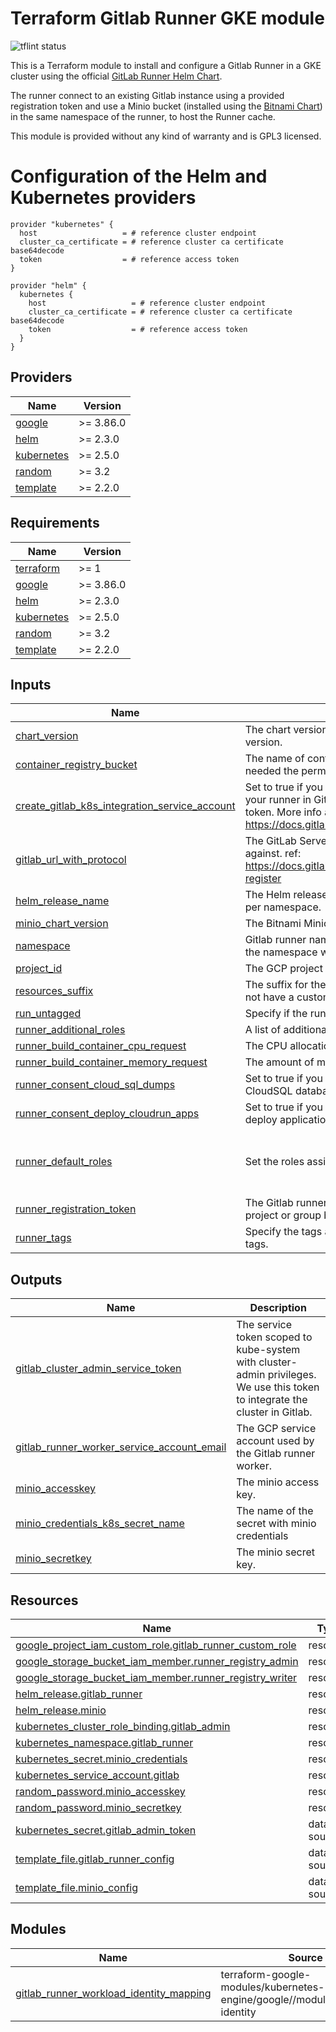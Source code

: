 <!-- BEGIN_TF_DOCS -->
# Terraform Gitlab Runner GKE module

![tflint status](https://github.com/sparkfabrik/terraform-sparkfabrik-gitlab-runner-gke/actions/workflows/tflint.yml/badge.svg?branch=main)

This is a Terraform module to install and configure a Gitlab Runner in a GKE cluster
using the official [GitLab Runner Helm Chart](https://gitlab.com/gitlab-org/charts/gitlab-runner).

The runner connect to an existing Gitlab instance using a provided registration token and 
use a Minio bucket (installed using the [Bitnami Chart](https://github.com/bitnami/charts/tree/master/bitnami/minio)) 
in the same namespace of the runner, to host the Runner cache.

This module is provided without any kind of warranty and is GPL3 licensed.

# Configuration of the Helm and Kubernetes providers

```
provider "kubernetes" {
  host                   = # reference cluster endpoint
  cluster_ca_certificate = # reference cluster ca certificate base64decode
  token                  = # reference access token
}

provider "helm" {
  kubernetes {
    host                   = # reference cluster endpoint
    cluster_ca_certificate = # reference cluster ca certificate base64decode
    token                  = # reference access token
  }
}
```
## Providers

| Name | Version |
|------|---------|
| <a name="provider_google"></a> [google](#provider\_google) | >= 3.86.0 |
| <a name="provider_helm"></a> [helm](#provider\_helm) | >= 2.3.0 |
| <a name="provider_kubernetes"></a> [kubernetes](#provider\_kubernetes) | >= 2.5.0 |
| <a name="provider_random"></a> [random](#provider\_random) | >= 3.2 |
| <a name="provider_template"></a> [template](#provider\_template) | >= 2.2.0 |
## Requirements

| Name | Version |
|------|---------|
| <a name="requirement_terraform"></a> [terraform](#requirement\_terraform) | >= 1 |
| <a name="requirement_google"></a> [google](#requirement\_google) | >= 3.86.0 |
| <a name="requirement_helm"></a> [helm](#requirement\_helm) | >= 2.3.0 |
| <a name="requirement_kubernetes"></a> [kubernetes](#requirement\_kubernetes) | >= 2.5.0 |
| <a name="requirement_random"></a> [random](#requirement\_random) | >= 3.2 |
| <a name="requirement_template"></a> [template](#requirement\_template) | >= 2.2.0 |
## Inputs

| Name | Description | Type | Default | Required |
|------|-------------|------|---------|:--------:|
| <a name="input_chart_version"></a> [chart\_version](#input\_chart\_version) | The chart version. Be sure to use the version corresponding to your Gitlab version. | `string` | n/a | yes |
| <a name="input_container_registry_bucket"></a> [container\_registry\_bucket](#input\_container\_registry\_bucket) | The name of container registry bucket. If not empty, the runner will get all needed the permissions to push and pull images to this bucket. | `string` | `""` | no |
| <a name="input_create_gitlab_k8s_integration_service_account"></a> [create\_gitlab\_k8s\_integration\_service\_account](#input\_create\_gitlab\_k8s\_integration\_service\_account) | Set to true if you want to integrate the cluster in which you are deploing your runner in Gitlab using a cluster certificate and a service account token. More info at https://docs.gitlab.com/ee/user/project/clusters/add_existing_cluster.html | `bool` | `false` | no |
| <a name="input_gitlab_url_with_protocol"></a> [gitlab\_url\_with\_protocol](#input\_gitlab\_url\_with\_protocol) | The GitLab Server URL (with protocol) that want to register the runner against. ref: https://docs.gitlab.com/runner/commands/index.html#gitlab-runner-register | `string` | n/a | yes |
| <a name="input_helm_release_name"></a> [helm\_release\_name](#input\_helm\_release\_name) | The Helm release name. You can leave default, if you need only a release per namespace. | `string` | `"gitlab"` | no |
| <a name="input_minio_chart_version"></a> [minio\_chart\_version](#input\_minio\_chart\_version) | The Bitnami Minio chart version. | `string` | `"9.2.10"` | no |
| <a name="input_namespace"></a> [namespace](#input\_namespace) | Gitlab runner namespace name. If resouces\_suffix is defined, the name of the namespace will be `namespace-SUFFIX`. | `string` | `"gitlab-runner"` | no |
| <a name="input_project_id"></a> [project\_id](#input\_project\_id) | The GCP project ID. | `string` | n/a | yes |
| <a name="input_resources_suffix"></a> [resources\_suffix](#input\_resources\_suffix) | The suffix for the generated resources. If null (default), the resources will not have a custom suffix. | `string` | `""` | no |
| <a name="input_run_untagged"></a> [run\_untagged](#input\_run\_untagged) | Specify if the runner can or can't run untagged jobs. | `bool` | `false` | no |
| <a name="input_runner_additional_roles"></a> [runner\_additional\_roles](#input\_runner\_additional\_roles) | A list of additional roles to be added to the runner service account. | `list(string)` | `[]` | no |
| <a name="input_runner_build_container_cpu_request"></a> [runner\_build\_container\_cpu\_request](#input\_runner\_build\_container\_cpu\_request) | The CPU allocation requested for build containers. | `string` | `"100m"` | no |
| <a name="input_runner_build_container_memory_request"></a> [runner\_build\_container\_memory\_request](#input\_runner\_build\_container\_memory\_request) | The amount of memory requested from build containers. | `string` | `"128Mi"` | no |
| <a name="input_runner_consent_cloud_sql_dumps"></a> [runner\_consent\_cloud\_sql\_dumps](#input\_runner\_consent\_cloud\_sql\_dumps) | Set to true if you want to add permissions to the runner to dump CloudSQL databases using gcloud sql export sql command. | `bool` | `false` | no |
| <a name="input_runner_consent_deploy_cloudrun_apps"></a> [runner\_consent\_deploy\_cloudrun\_apps](#input\_runner\_consent\_deploy\_cloudrun\_apps) | Set to true if you want to add permissions to the runner to manage and deploy applications in Cloud Run. | `bool` | `false` | no |
| <a name="input_runner_default_roles"></a> [runner\_default\_roles](#input\_runner\_default\_roles) | Set the roles assigned to the runner SA via Workload Identity. | `list(string)` | <pre>[<br>  "roles/container.developer",<br>  "roles/iam.serviceAccountUser"<br>]</pre> | no |
| <a name="input_runner_registration_token"></a> [runner\_registration\_token](#input\_runner\_registration\_token) | The Gitlab runner registration token. You can retrieve it is from your Gitlab project or group backend in the CI/CD settings. | `string` | n/a | yes |
| <a name="input_runner_tags"></a> [runner\_tags](#input\_runner\_tags) | Specify the tags associated with the runner. Comma-separated list of tags. | `string` | n/a | yes |
## Outputs

| Name | Description |
|------|-------------|
| <a name="output_gitlab_cluster_admin_service_token"></a> [gitlab\_cluster\_admin\_service\_token](#output\_gitlab\_cluster\_admin\_service\_token) | The service token scoped to kube-system with cluster-admin privileges. We use this token to integrate the cluster in Gitlab. |
| <a name="output_gitlab_runner_worker_service_account_email"></a> [gitlab\_runner\_worker\_service\_account\_email](#output\_gitlab\_runner\_worker\_service\_account\_email) | The GCP service account used by the Gitlab runner worker. |
| <a name="output_minio_accesskey"></a> [minio\_accesskey](#output\_minio\_accesskey) | The minio access key. |
| <a name="output_minio_credentials_k8s_secret_name"></a> [minio\_credentials\_k8s\_secret\_name](#output\_minio\_credentials\_k8s\_secret\_name) | The name of the secret with minio credentials |
| <a name="output_minio_secretkey"></a> [minio\_secretkey](#output\_minio\_secretkey) | The minio secret key. |
## Resources

| Name | Type |
|------|------|
| [google_project_iam_custom_role.gitlab_runner_custom_role](https://registry.terraform.io/providers/hashicorp/google/latest/docs/resources/project_iam_custom_role) | resource |
| [google_storage_bucket_iam_member.runner_registry_admin](https://registry.terraform.io/providers/hashicorp/google/latest/docs/resources/storage_bucket_iam_member) | resource |
| [google_storage_bucket_iam_member.runner_registry_writer](https://registry.terraform.io/providers/hashicorp/google/latest/docs/resources/storage_bucket_iam_member) | resource |
| [helm_release.gitlab_runner](https://registry.terraform.io/providers/hashicorp/helm/latest/docs/resources/release) | resource |
| [helm_release.minio](https://registry.terraform.io/providers/hashicorp/helm/latest/docs/resources/release) | resource |
| [kubernetes_cluster_role_binding.gitlab_admin](https://registry.terraform.io/providers/hashicorp/kubernetes/latest/docs/resources/cluster_role_binding) | resource |
| [kubernetes_namespace.gitlab_runner](https://registry.terraform.io/providers/hashicorp/kubernetes/latest/docs/resources/namespace) | resource |
| [kubernetes_secret.minio_credentials](https://registry.terraform.io/providers/hashicorp/kubernetes/latest/docs/resources/secret) | resource |
| [kubernetes_service_account.gitlab](https://registry.terraform.io/providers/hashicorp/kubernetes/latest/docs/resources/service_account) | resource |
| [random_password.minio_accesskey](https://registry.terraform.io/providers/hashicorp/random/latest/docs/resources/password) | resource |
| [random_password.minio_secretkey](https://registry.terraform.io/providers/hashicorp/random/latest/docs/resources/password) | resource |
| [kubernetes_secret.gitlab_admin_token](https://registry.terraform.io/providers/hashicorp/kubernetes/latest/docs/data-sources/secret) | data source |
| [template_file.gitlab_runner_config](https://registry.terraform.io/providers/hashicorp/template/latest/docs/data-sources/file) | data source |
| [template_file.minio_config](https://registry.terraform.io/providers/hashicorp/template/latest/docs/data-sources/file) | data source |
## Modules

| Name | Source | Version |
|------|--------|---------|
| <a name="module_gitlab_runner_workload_identity_mapping"></a> [gitlab\_runner\_workload\_identity\_mapping](#module\_gitlab\_runner\_workload\_identity\_mapping) | terraform-google-modules/kubernetes-engine/google//modules/workload-identity | 16.1.0 |

<!-- END_TF_DOCS -->